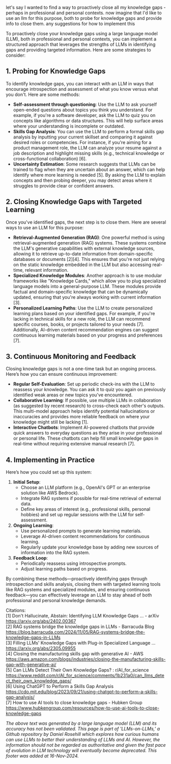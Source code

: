 let's say I wanted to find a way to proactively close all my knowledge gaps - perhaps in professional and personal contexts. now imagine that I'd like to use an llm for this purpose, both to probe for knowledge gaps and provide info to close them. any suggestions for how to implement this

To proactively close your knowledge gaps using a large language model (LLM), both in professional and personal contexts, you can implement a structured approach that leverages the strengths of LLMs in identifying gaps and providing targeted information. Here are some strategies to consider:

## 1. Probing for Knowledge Gaps

To identify knowledge gaps, you can interact with an LLM in ways that encourage introspection and assessment of what you know versus what you don't. Here are some methods:

- **Self-assessment through questioning**: Use the LLM to ask yourself open-ended questions about topics you think you understand. For example, if you're a software developer, ask the LLM to quiz you on concepts like algorithms or data structures. This will help surface areas where your understanding is incomplete or outdated.
- **Skills Gap Analysis**: You can use the LLM to perform a formal skills gap analysis by inputting your current skillset and comparing it against desired roles or competencies. For instance, if you're aiming for a product management role, the LLM can analyze your resume against a job description and highlight missing skills (e.g., technical knowledge or cross-functional collaboration) \[6].
- **Uncertainty Estimation**: Some research suggests that LLMs can be trained to flag when they are uncertain about an answer, which can help identify where more learning is needed \[5]. By asking the LLM to explain concepts and then probing deeper, you may detect areas where it struggles to provide clear or confident answers.

## 2. Closing Knowledge Gaps with Targeted Learning

Once you've identified gaps, the next step is to close them. Here are several ways to use an LLM for this purpose:

- **Retrieval-Augmented Generation (RAG)**: One powerful method is using retrieval-augmented generation (RAG) systems. These systems combine the LLM's generative capabilities with external knowledge sources, allowing it to retrieve up-to-date information from domain-specific databases or documents \[2]\[4]. This ensures that you're not just relying on the static knowledge embedded in the LLM but also accessing real-time, relevant information.
- **Specialized Knowledge Modules**: Another approach is to use modular frameworks like "Knowledge Cards," which allow you to plug specialized language models into a general-purpose LLM. These modules provide factual and domain-specific knowledge that can be dynamically updated, ensuring that you're always working with current information \[3].
- **Personalized Learning Paths**: Use the LLM to create personalized learning plans based on your identified gaps. For example, if you're lacking in technical skills for a new role, the LLM can recommend specific courses, books, or projects tailored to your needs \[7]. Additionally, AI-driven content recommendation engines can suggest continuous learning materials based on your progress and preferences \[7].

## 3. Continuous Monitoring and Feedback

Closing knowledge gaps is not a one-time task but an ongoing process. Here’s how you can ensure continuous improvement:

- **Regular Self-Evaluation**: Set up periodic check-ins with the LLM to reassess your knowledge. You can ask it to quiz you again on previously identified weak areas or new topics you've encountered.
- **Collaborative Learning**: If possible, use multiple LLMs in collaboration (as suggested by recent research) to cross-check each other's outputs. This multi-model approach helps identify potential hallucinations or inaccuracies and provides more reliable feedback on where your knowledge might still be lacking \[1].
- **Interactive Chatbots**: Implement AI-powered chatbots that provide quick answers to everyday questions as they arise in your professional or personal life. These chatbots can help fill small knowledge gaps in real-time without requiring extensive manual research \[7].

## 4. Implementing in Practice

Here’s how you could set up this system:

1. **Initial Setup**:
   - Choose an LLM platform (e.g., OpenAI's GPT or an enterprise solution like AWS Bedrock).
   - Integrate RAG systems if possible for real-time retrieval of external data.
   - Define key areas of interest (e.g., professional skills, personal hobbies) and set up regular sessions with the LLM for self-assessment.
2. **Ongoing Learning**:
   - Use personalized prompts to generate learning materials.
   - Leverage AI-driven content recommendations for continuous learning.
   - Regularly update your knowledge base by adding new sources of information into the RAG system.
3. **Feedback Loop**:
   - Periodically reassess using introspective prompts.
   - Adjust learning paths based on progress.

By combining these methods—proactively identifying gaps through introspection and skills analysis, closing them with targeted learning tools like RAG systems and specialized modules, and ensuring continuous feedback—you can effectively leverage an LLM to stay ahead of both professional and personal knowledge demands.

Citations:\
\[1] Don't Hallucinate, Abstain: Identifying LLM Knowledge Gaps ... - arXiv <https://arxiv.org/abs/2402.00367>\
\[2] RAG systems bridge the knowledge gaps in LLMs - Barracuda Blog <https://blog.barracuda.com/2024/11/05/RAG-systems-bridge-the-knowledge-gaps-in-LLMs>\
\[3] Filling LLMs' Knowledge Gaps with Plug-in Specialized Language ... <https://arxiv.org/abs/2305.09955>\
\[4] Closing the manufacturing skills gap with generative AI - AWS <https://aws.amazon.com/blogs/industries/closing-the-manufacturing-skills-gap-with-generative-ai/>\
\[5] Can LLMs Detect Their Own Knowledge Gaps? : r/AI\_for\_science <https://www.reddit.com/r/AI_for_science/comments/1b231a0/can_llms_detect_their_own_knowledge_gaps/>\
\[6] Using ChatGPT to Perform a Skills Gap Analysis <https://cdo.mit.edu/blog/2023/09/21/using-chatgpt-to-perform-a-skills-gap-analysis/>\
\[7] How to use AI tools to close knowledge gaps - Hubken Group <https://www.hubkengroup.com/resources/how-to-use-ai-tools-to-close-knowledge-gaps>

*The above text was generated by a large language model (LLM) and its accuracy has not been validated. This page is part of 'LLMs-on-LLMs,' a Github repository by Daniel Rosehill which explores how curious humans can use LLMs to better their understanding of LLMs and AI. However, the information should not be regarded as authoritative and given the fast pace of evolution in LLM technology will eventually become deprecated. This footer was added at 16-Nov-2024.*


